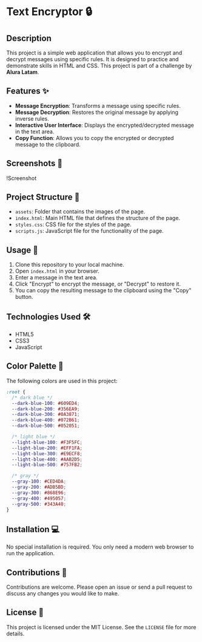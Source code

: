# Text Encryptor 🔒

## Description

This project is a simple web application that allows you to encrypt and decrypt messages using specific rules. It is designed to practice and demonstrate skills in HTML and CSS. This project is part of a challenge by **Alura Latam**.

## Features ✨

- **Message Encryption**: Transforms a message using specific rules.
- **Message Decryption**: Restores the original message by applying inverse rules.
- **Interactive User Interface**: Displays the encrypted/decrypted message in the text area.
- **Copy Function**: Allows you to copy the encrypted or decrypted message to the clipboard.

## Screenshots 📸

!Screenshot

## Project Structure 📁

- `assets`: Folder that contains the images of the page.
- `index.html`: Main HTML file that defines the structure of the page.
- `styles.css`: CSS file for the styles of the page.
- `scripts.js`: JavaScript file for the functionality of the page.

## Usage 🚀

1. Clone this repository to your local machine.
2. Open `index.html` in your browser.
3. Enter a message in the text area.
4. Click "Encrypt" to encrypt the message, or "Decrypt" to restore it.
5. You can copy the resulting message to the clipboard using the "Copy" button.

## Technologies Used 🛠️

- HTML5
- CSS3
- JavaScript

## Color Palette 🎨

The following colors are used in this project:

```css
:root {
  /* dark blue */
  --dark-blue-100: #609ED4;
  --dark-blue-200: #356EA9;
  --dark-blue-300: #0A3871;
  --dark-blue-400: #072B61;
  --dark-blue-500: #052051;

  /* light blue */
  --light-blue-100: #F3F5FC;
  --light-blue-200: #EFF1FA;
  --light-blue-300: #E9ECF8;
  --light-blue-400: #AAB2D5;
  --light-blue-500: #757FB2;

  /* gray */
  --gray-100: #CED4DA;
  --gray-200: #ADB5BD;
  --gray-300: #868E96;
  --gray-400: #495057;
  --gray-500: #343A40;
}
```

## Installation 💻

No special installation is required. You only need a modern web browser to run the application.

## Contributions 🤝

Contributions are welcome. Please open an issue or send a pull request to discuss any changes you would like to make.

## License 📄

This project is licensed under the MIT License. See the `LICENSE` file for more details.

